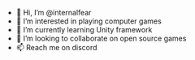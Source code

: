 - 👋 Hi, I’m @internalfear
- 👀 I’m interested in playing computer games
- 🌱 I’m currently learning Unity framework
- 💞️ I’m looking to collaborate on open source games
- 📫 Reach me on discord

<!---
internalfear/internalfear is a ✨ special ✨ repository because its `README.md` (this file) appears on your GitHub profile.
You can click the Preview link to take a look at your changes.
--->
